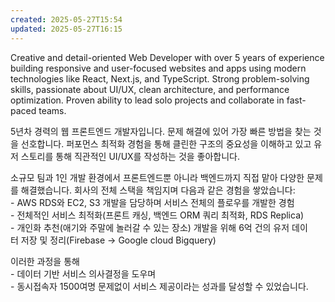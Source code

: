 ```yaml
---
created: 2025-05-27T15:54
updated: 2025-05-27T16:15
---
```


Creative and detail-oriented Web Developer with over 5 years of experience building responsive and user-focused websites and apps using modern technologies like React, Next.js, and TypeScript. Strong problem-solving skills, passionate about UI/UX, clean architecture, and performance optimization. Proven ability to lead solo projects and collaborate in fast-paced teams.

5년차 경력의 웹 프론트엔드 개발자입니다. 문제 해결에 있어 가장 빠른 방법을 찾는 것을 선호합니다. 퍼포먼스 최적화 경험을 통해 클린한 구조의 중요성을 이해하고 있고 유저 스토리를 통해 직관적인 UI/UX를 작성하는 것을 좋아합니다.


  
소규모 팀과 1인 개발 환경에서 프론트엔드뿐 아니라 백엔드까지 직접 맡아 다양한 문제를 해결했습니다. 회사의 전체 스택을 책임지며 다음과 같은 경험을 쌓았습니다:  
- AWS RDS와 EC2, S3 개발을 담당하며 서비스 전체의 플로우를 개발한 경험  
- 전체적인 서비스 최적화(프론트 캐싱, 백엔드 ORM 쿼리 최적화, RDS Replica)  
- 개인화 추천(애기와 주말에 놀러갈 수 있는 장소) 개발을 위해 6억 건의 유저 데이터 저장 및 정리(Firebase -> Google cloud Bigquery)  
  
이러한 과정을 통해  
- 데이터 기반 서비스 의사결정을 도우며  
- 동시접속자 1500여명 문제없이 서비스 제공이라는 성과를 달성할 수 있었습니다.